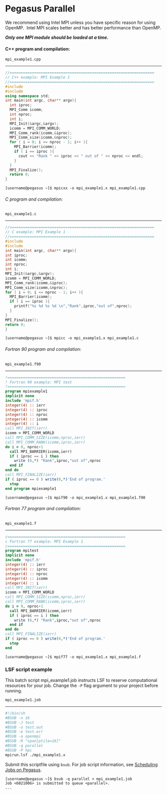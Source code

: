 # Pegasus Parallel

We recommend using Intel MPI unless you have specific reason for using
OpenMP.  Intel MPI scales better and has better performance than OpenMP.

***Only one MPI module should be loaded at a time.***

#### C++ program and compilation:

`mpi_example1.cpp`

-----

``` cpp
//=================================================================
// C++ example: MPI Example 1
//=================================================================
#include 
#include 
using namespace std;
int main(int argc, char** argv){
  int iproc;
  MPI_Comm icomm;
  int nproc;
  int i;
  MPI_Init(&argc,&argv);
  icomm = MPI_COMM_WORLD;
  MPI_Comm_rank(icomm,&iproc);
  MPI_Comm_size(icomm,&nproc);
  for ( i = 0; i <= nproc - 1; i++ ){
    MPI_Barrier(icomm);
    if ( i == iproc ){
      cout << "Rank " << iproc << " out of " << nproc << endl;
    }
  }
  MPI_Finalize();
  return 0;
}
```

    [username@pegasus ~]$ mpicxx -o mpi_example1.x mpi_example1.cpp

  

###### C program and compilation:

`mpi_example1.c`

-----

``` c
//=================================================================
// C example: MPI Example 1
//=================================================================
#include 
#include 
int main(int argc, char** argv){
int iproc;
int icomm;
int nproc;
int i;
MPI_Init(&argc,&argv);
icomm = MPI_COMM_WORLD;
MPI_Comm_rank(icomm,&iproc);
MPI_Comm_size(icomm,&nproc);
for ( i = 0; i <= nproc - 1; i++ ){
  MPI_Barrier(icomm);
  if ( i == iproc ){
    printf("%s %d %s %d \n","Rank",iproc,"out of",nproc);
  }
}
MPI_Finalize();
return 0;
}
```

    [username@pegasus ~]$ mpicc -o mpi_example1.x mpi_example1.c

  

###### Fortran 90 program and compilation:

`mpi_example1.f90`

-----

``` fortran
!=====================================================
! Fortran 90 example: MPI test
!=====================================================
program mpiexample1
implicit none
include 'mpif.h'
integer(4) :: ierr
integer(4) :: iproc
integer(4) :: nproc
integer(4) :: icomm
integer(4) :: i
call MPI_INIT(ierr)
icomm = MPI_COMM_WORLD
call MPI_COMM_SIZE(icomm,nproc,ierr)
call MPI_COMM_RANK(icomm,iproc,ierr)
do i = 0, nproc-1
  call MPI_BARRIER(icomm,ierr)
  if ( iproc == i ) then
    write (6,*) "Rank",iproc,"out of",nproc
  end if
end do
call MPI_FINALIZE(ierr)
if ( iproc == 0 ) write(6,*)'End of program.'
  stop
end program mpiexample1
```

    [username@pegasus ~]$ mpif90 -o mpi_example1.x mpi_example1.f90

  

###### Fortran 77 program and compilation:

`mpi_example1.f`

-----

``` fortran
c=====================================================
c Fortran 77 example: MPI Example 1
c=====================================================
program mpitest
implicit none
include 'mpif.h'
integer(4) :: ierr
integer(4) :: iproc
integer(4) :: nproc
integer(4) :: icomm
integer(4) :: i
call MPI_INIT(ierr)
icomm = MPI_COMM_WORLD
call MPI_COMM_SIZE(icomm,nproc,ierr)
call MPI_COMM_RANK(icomm,iproc,ierr)
do i = 0, nproc-1
  call MPI_BARRIER(icomm,ierr)
  if ( iproc == i ) then
    write (6,*) "Rank",iproc,"out of",nproc
  end if
end do
call MPI_FINALIZE(ierr)
if ( iproc == 0 ) write(6,*)'End of program.'
  stop
end
```

    [username@pegasus ~]$ mpif77 -o mpi_example1.x mpi_example1.f

  

### LSF script example

This batch script mpi\_example1.job instructs LSF to reserve
computational resources for your job. Change the `-P` flag argument to
your project before running.

`mpi_example1.job`

-----

``` bash
#!/bin/sh
#BSUB -n 16
#BSUB -J test
#BSUB -o test.out
#BSUB -e test.err
#BSUB -a openmpi
#BSUB -R "span[ptile=16]"
#BSUB -q parallel
#BSUB -P hpc
mpirun.lsf ./mpi_example1.x
```

  

Submit this scriptfile using `bsub`. For job script information, see
[Scheduling Jobs on Pegasus](../jobs/p_jobs_1-lsf.md).

  

    [username@pegasus ~]$ bsub -q parallel < mpi_example1.job
    Job <6021006> is submitted to queue <parallel>.
    ...
